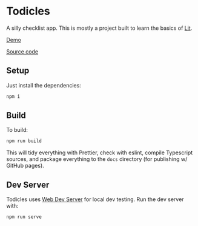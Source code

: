# Todicles

A silly checklist app. This is mostly a project built to learn
the basics of [Lit](https://lit.dev/).

[Demo](http://misclabs.github.io/todicles)

[Source code](https://github.com/misclabs/todicles)

## Setup

Just install the dependencies:

```bash
npm i
```

## Build

To build:

```bash
npm run build
```

This will tidy everything with Prettier, check with eslint, compile Typescript sources, and package everything to the `docs` directory (for publishing w/ GitHub pages).

## Dev Server

Todicles uses [Web Dev Server](https://modern-web.dev/docs/dev-server/overview/) for local dev testing. Run the dev server with:

```bash
npm run serve
```
